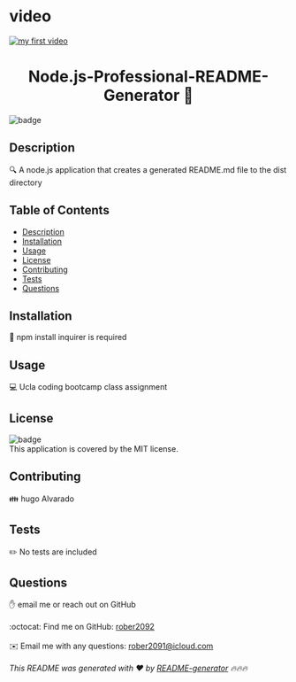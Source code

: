 # video
[![my first video ](https://img.youtube.com/vi/EkUx7TUQBRE/0.jpg)](https://www.youtube.com/watch?v=EkUx7TUQBRE "my first video")

<h1 align="center">Node.js-Professional-README-Generator 👋</h1>

![badge](https://img.shields.io/badge/license-MIT-brightgreen)<br />
## Description
🔍 A node.js application that creates a generated README.md file to the dist directory
## Table of Contents
- [Description](#description)
- [Installation](#installation)
- [Usage](#usage)
- [License](#license)
- [Contributing](#contributing)
- [Tests](#tests)
- [Questions](#questions)
## Installation
💾 npm install inquirer is required
## Usage
💻 Ucla coding bootcamp class assignment
## License
![badge](https://img.shields.io/badge/license-MIT-brightgreen)
<br />
This application is covered by the MIT license. 
## Contributing
👪 hugo Alvarado
## Tests
✏️ No tests are included
## Questions
✋  email me or reach out on GitHub<br />
<br />
:octocat: Find me on GitHub: [rober2092](https://github.com/rober2092)<br />
<br />
✉️ Email me with any questions: rober2091@icloud.com<br /><br />
_This README was generated with ❤️ by [README-generator](https://github.com/Rober2092/Node.js-Professional-README-Generator) 🔥🔥🔥_
    